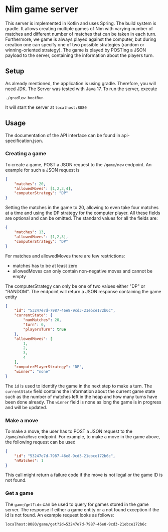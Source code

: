 # Nim game server

This server is implemented in Kotlin and uses Spring. The build system is gradle.
It allows creating multiple games of Nim with varying number of matches
and different number of matches that can be taken in each turn. Furthermore,
we game is always played against the computer, but during creation one can specify 
one of two possible strategies (random or winning-oriented strategy). The game is 
played by POSTing a JSON payload to the server, containing the information about
the players turn. 

## Setup

As already mentioned, the application is using gradle. Therefore, you will need
JDK. The Server was tested with Java 17. To run the server, 
execute 

```
./gradlew bootRun
```

It will start the server at `localhost:8080`

## Usage
The documentation of the API interface can be found in
api-specification.json.

### Creating a game
To create a game, POST a JSON request to the `/game/new` endpoint. An example
for such a JSON request is
```json
{
    "matches": 20,
    "allowedMoves": [1,2,3,4],
    "computerStrategy": "DP"
}
```

Setting the matches in the game to 20, allowing to even take four matches at a
time and using the DP strategy for the computer player. All these fields are optional
and can be omitted. The standard values for all the fields are:

```json
{
    "matches": 13,
    "allowedMoves": [1,2,3],
    "computerStrategy": "DP"
}
```

For matches and allowedMoves there are few restrictions:
- matches has to be at least zero
- allowedMoves can only contain non-negative moves and cannot be empty

The computerStrategy can only be one of two values either "DP" or "RANDOM".
The endpoint will return a JSON response containing the game entity

```json
{
    "id": "53247e7d-7987-46e8-9cd3-21ebce172b6c",
    "currentState": {
        "numMatches": 20,
        "turn": 0,
        "playersTurn": true
    },
    "allowedMoves": [
        1,
        2,
        3,
        4
    ],
    "computerPlayerStrategy": "DP",
    "winner": "none"
}
```

The `id` is used to identify the game in the next step to make a turn. The 
`currentState` field contains the information about the current game state such 
as the number of matches left in the heap and how many turns have been done already.
The `winner` field is none as long the game is in progress and will be updated.

### Make a move
To make a move, the user has to POST a JSON request to the `/game/makeMove` endpoint.
For example, to make a move in the game above, the following request can be used
```json
{
    "id": "53247e7d-7987-46e8-9cd3-21ebce172b6c",
    "nMatches": 1
}
```

This call might return a failure code if the move is not legal or the game ID 
is not found.

### Get a game
The `game/get?id=` can be used to query for games stored in the game server.
The response if either a game entity or a not found exception if the id is not
found. An example request looks as follows:
```
localhost:8080/game/get?id=53247e7d-7987-46e8-9cd3-21ebce172b6c
```